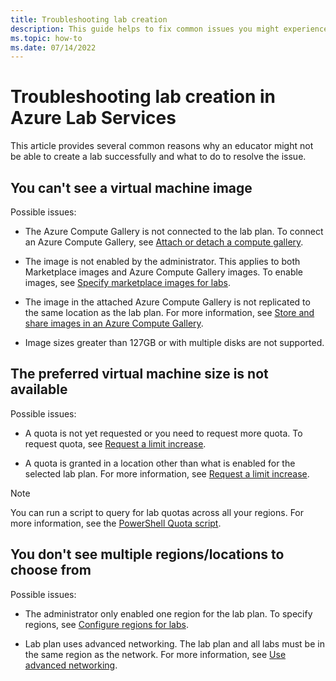 ```yaml
---
title: Troubleshooting lab creation
description: This guide helps to fix common issues you might experience when using Azure Lab Services to create labs.
ms.topic: how-to
ms.date: 07/14/2022
---
```


# Troubleshooting lab creation in Azure Lab Services

This article provides several common reasons why an educator might not be able to create a lab successfully and what to do to resolve the issue.

## You can't see a virtual machine image

Possible issues:

- The Azure Compute Gallery is not connected to the lab plan. To connect an Azure Compute Gallery, see [Attach or detach a compute gallery](/azure/lab-services/how-to-attach-detach-shared-image-gallery).

- The image is not enabled by the administrator. This applies to both Marketplace images and Azure Compute Gallery images. To enable images, see [Specify marketplace images for labs](specify-marketplace-images.md).

- The image in the attached Azure Compute Gallery is not replicated to the same location as the lab plan. For more information, see [Store and share images in an Azure Compute Gallery](/azure/virtual-machines/shared-image-galleries).

- Image sizes greater than 127GB or with multiple disks are not supported.

## The preferred virtual machine size is not available

Possible issues:

- A quota is not yet requested or you need to request more quota. To request quota, see [Request a limit increase](capacity-limits.md#request-a-limit-increase).

- A quota is granted in a location other than what is enabled for the selected lab plan. For more information, see [Request a limit increase](capacity-limits.md#request-a-limit-increase).

>[!NOTE]
> You can run a script to query for lab quotas across all your regions. For more information, see the [PowerShell Quota script](https://aka.ms/azlabs/scripts/quota-powershell).

## You don't see multiple regions/locations to choose from

Possible issues:

- The administrator only enabled one region for the lab plan. To specify regions, see [Configure regions for labs](create-and-configure-labs-admin.md).

- Lab plan uses advanced networking. The lab plan and all labs must be in the same region as the network. For more information, see [Use advanced networking](how-to-connect-vnet-injection.md).